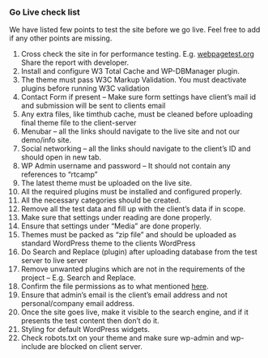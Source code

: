 ### Go Live check list

We have listed few points to test the site before we go live. Feel free to add if any other points are missing.

1. Cross check the site in for performance testing. E.g. [webpagetest.org](https://www.webpagetest.org/) Share the report with developer.
2. Install and configure W3 Total Cache and WP-DBManager plugin.
3. The theme must pass W3C Markup Validation.
   You must deactivate plugins before running W3C validation
4. Contact Form if present – Make sure form settings have client’s mail id and submission will be sent to clients email
5. Any extra files, like timthub cache, must be cleaned before uploading final theme file to the client-server
6. Menubar – all the links should navigate to the live site and not our demo/info site.
7. Social networking – all the links should navigate to the client’s ID and should open in new tab.
8. WP Admin username and password – It should not contain any references to “rtcamp”
9. The latest theme must be uploaded on the live site.
10. All the required plugins must be installed and configured properly.
11. All the necessary categories should be created.
12. Remove all the test data and fill up with the client’s data
    if in scope.
13. Make sure that settings under reading are done properly.
14. Ensure that settings under “Media” are done properly.
15. Themes must be packed as “zip file” and should be uploaded as standard WordPress theme to the clients WordPress
16. Do Search and Replace \(plugin\) after uploading database from the test server to live server
17. Remove unwanted plugins which are not in the requirements of the project – E.g. Search and Replace.
18. Confirm the file permissions as to what mentioned [here](http://codex.wordpress.org/Hardening_WordPress#File_Permissions).
19. Ensure that admin’s email is the client’s email address and not personal/company email address.
20. Once the site goes live, make it visible to the search engine, and if it presents the test content then don’t do it.
21. Styling for default WordPress widgets.
22. Check robots.txt on your theme and make sure wp-admin and wp-include are blocked on client server.



